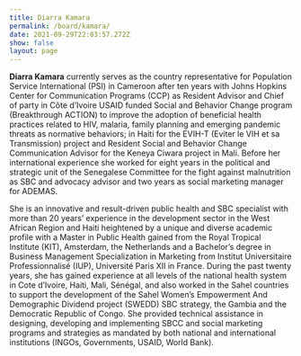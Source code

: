 ```yaml
---
title: Diarra Kamara
permalink: /board/kamara/
date: 2021-09-29T22:03:57.272Z
show: false
layout: page
---
```

**Diarra Kamara** currently serves as the country representative for Population Service International (PSI) in Cameroon after ten years with Johns Hopkins Center for Communication Programs (CCP) as Resident Advisor and Chief of party in Côte d’Ivoire USAID funded Social and Behavior Change program (Breakthrough ACTION) to improve the adoption of beneficial health practices related to HIV, malaria, family planning and emerging pandemic threats as normative behaviors; in Haiti for the EVIH-T (Eviter le VIH et sa Transmission) project and Resident Social and Behavior Change Communication Advisor for the Keneya Ciwara project in Mali. Before her international experience she worked for eight years in the political and strategic unit of the Senegalese Committee for the fight against malnutrition as SBC and advocacy advisor and two years as social marketing manager for ADEMAS.

She is an innovative and result-driven public health and SBC specialist with more than 20 years’ experience in the development sector in the West African Region and Haiti heightened by a unique and diverse academic profile with a Master in Public Health gained from the Royal Tropical Institute (KIT), Amsterdam, the Netherlands and a Bachelor’s degree in Business Management Specialization in Marketing from Institut Universitaire Professionnalisé (IUP), Université Paris XII in France. During the past twenty years, she has gained experience at all levels of the national health system in Cote d’Ivoire, Haiti, Mali, Sénégal, and also worked in the Sahel countries to support the development of the Sahel Women’s Empowerment And Demographic Dividend project (SWEDD) SBC strategy, the Gambia and the Democratic Republic of Congo. She provided technical assistance in designing, developing and implementing SBCC and social marketing programs and strategies as mandated by both national and international institutions (INGOs, Governments, USAID, World Bank).